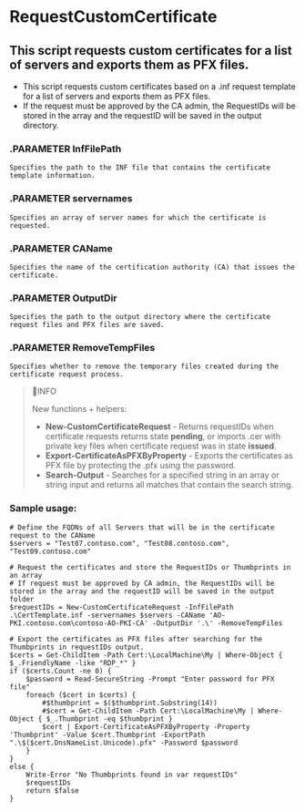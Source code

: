 # RequestCustomCertificate

## This script requests custom certificates for a list of servers and exports them as PFX files.

- This script requests custom certificates based on a .inf request template for a list of servers and exports them as PFX files.<br>
- If the request must be approved by the CA admin, the RequestIDs will be stored in the array and the requestID will be saved in the output directory.<br>

### .PARAMETER InfFilePath
    Specifies the path to the INF file that contains the certificate template information.

### .PARAMETER servernames
    Specifies an array of server names for which the certificate is requested.

### .PARAMETER CAName
    Specifies the name of the certification authority (CA) that issues the certificate.

### .PARAMETER OutputDir
    Specifies the path to the output directory where the certificate request files and PFX files are saved.

### .PARAMETER RemoveTempFiles
    Specifies whether to remove the temporary files created during the certificate request process.

> 📘INFO
> 
> New functions + helpers:
> - <b>New-CustomCertificateRequest</b> - Returns requestIDs when certificate requests returns state <b>pending</b>, or imports .cer with private key files when certificate request was in state <b>issued</b>.
> - <b>Export-CertificateAsPFXByProperty</b> - Exports the certificates as PFX file by protecting the .pfx using the password.
> - <b>Search-Output</b> - Searches for a specified string in an array or string input and returns all matches that contain the search string. 
   
### Sample usage:
```
# Define the FQDNs of all Servers that will be in the certificate request to the CAName
$servers = "Test07.contoso.com", "Test08.contoso.com", "Test09.contoso.com"

# Request the certificates and store the RequestIDs or Thumbprints in an array
# If request must be approved by CA admin, the RequestIDs will be stored in the array and the requestID will be saved in the output folder
$requestIDs = New-CustomCertificateRequest -InfFilePath .\CertTemplate.inf -servernames $servers -CAName 'AO-PKI.contoso.com\contoso-AO-PKI-CA' -OutputDir '.\' -RemoveTempFiles

# Export the certificates as PFX files after searching for the Thumbprints in requestIDs output.
$certs = Get-ChildItem -Path Cert:\LocalMachine\My | Where-Object { $_.FriendlyName -like "RDP_*" }
if ($certs.Count -ne 0) {
    $password = Read-SecureString -Prompt "Enter password for PFX file"  
    foreach ($cert in $certs) {
        #$thumbprint = $($thumbprint.Substring(14))
        #$cert = Get-ChildItem -Path Cert:\LocalMachine\My | Where-Object { $_.Thumbprint -eq $thumbprint }
        $cert | Export-CertificateAsPFXByProperty -Property 'Thumbprint' -Value $cert.Thumbprint -ExportPath ".\$($cert.DnsNameList.Unicode).pfx" -Password $password
    }
}
else {
    Write-Error "No Thumbprints found in var requestIDs"
    $requestIDs
    return $false
}
```

